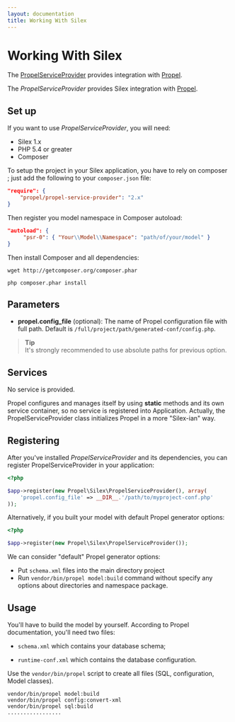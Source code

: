 ```yaml
---
layout: documentation
title: Working With Silex
---
```


# Working With Silex #

The [PropelServiceProvider](https://github.com/propelorm/PropelServiceProvider)
provides integration with [Propel](http://www.propelorm.org).

The *PropelServiceProvider* provides Silex integration with
[Propel](https://github.com/propelorm/Propel2).

Set up
------

If you want to use *PropelServiceProvider*, you will need:

  * Silex 1.x
  * PHP 5.4 or greater
  * Composer

To setup the project in your Silex application, you have to rely on composer ;
just add the following to your `composer.json` file:

``` json
"require": {
    "propel/propel-service-provider": "2.x"
}
```

Then register you model namespace in Composer autoload:

``` json
"autoload": {
     "psr-0": { "Your\\Model\\Namespace": "path/of/your/model" }
}
```

Then install Composer and all dependencies:

    wget http://getcomposer.org/composer.phar

    php composer.phar install


Parameters
----------

* **propel.config_file** (optional): The name of Propel configuration file
with full path. Default is `/full/project/path/generated-conf/config.php`.

> **Tip**<br>It's strongly recommended to use absolute paths for previous option.


Services
--------

No service is provided.

Propel configures and manages itself by using **static** methods and its own
service container, so no service is registered into Application. Actually, the
PropelServiceProvider class initializes Propel in a more "Silex-ian" way.


Registering
-----------

After you've installed *PropelServiceProvider* and its dependencies, you can
register PropelServiceProvider in your application:

``` php
<?php

$app->register(new Propel\Silex\PropelServiceProvider(), array(
    'propel.config_file' => __DIR__.'/path/to/myproject-conf.php'
));
```

Alternatively, if you built your model with default Propel generator options:

``` php
<?php

$app->register(new Propel\Silex\PropelServiceProvider());
```

We can consider "default" Propel generator options:

* Put `schema.xml` files into the main directory project
* Run `vendor/bin/propel model:build` command without specify any options about
directories and namespace package.

Usage
-----

You'll have to build the model by yourself. According to Propel documentation,
you'll need two files:

* `schema.xml` which contains your database schema;

* `runtime-conf.xml` which contains the database configuration.


Use the `vendor/bin/propel` script to create all files (SQL, configuration, Model
classes).

    vendor/bin/propel model:build
    vendor/bin/propel config:convert-xml
    vendor/bin/propel sql:build
    .................

